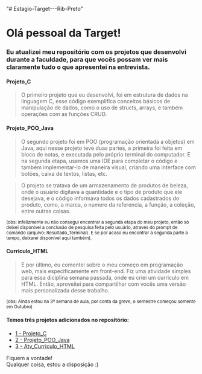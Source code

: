 "# Estagio-Target---Rib-Preto" 

# Olá pessoal da Target!

### Eu atualizei meu repositório com os projetos que desenvolvi durante a faculdade, para que vocês possam ver mais claramente tudo o que apresentei na entrevista.


#### Projeto_C
> O primeiro projeto que eu desenvolvi, foi em estrutura de dados na linguagem C, esse código exemplifica conceitos básicos de manipulação de dados, como o uso de structs, arrays, e também operações com as funções CRUD.

#### Projeto_POO_Java
> O segundo projeto foi em POO (programação orientada a objetos) em Java, aqui nesse projeto teve duas partes, a primeira foi feita em bloco de notas, e executada pelo próprio terminal do computador. E na segunda etapa, usamos uma IDE para completar o código e também implementar-lo de maneira visual, criando uma interface com botões, caixa de textos, listas, etc.

> O projeto se tratava de um armazenamento de produtos de beleza, onde o usuário digitava a quantidade e o tipo de produto que ele desejava, e o código informava todos os dados cadastrados do produto, como, a marca, o numero da referencia, a função, a coleção, entre outras coisas.

<sub>(obs: infelizmente eu não consegui encontrar a segunda etapa do meu projeto, então só deixei disponível a conclusão de pesquisa feita pelo usuário, através do prompt de comando (arquivo: Resultado_Terminal). E se por acaso eu encontrar a segunda parte a tempo, deixarei disponível aqui também).<sub/>

#### Curriculo_HTML
> E por último, eu comentei sobre o meu começo em programação web, mais especificamente em front-end.
Fiz uma atividade simples para essa diciplina semana passada, onde eu criei um curriculo em HTML. Então, aproveitei para compartilhar com vocês uma versão mais personalizada desse trabalho.


<sub> (obs: Ainda estou na 3ª semana de aula, por conta da greve, o semestre começou somente em Outubro)</sub> 


#### Temos três projetos adicionados no repositório:
- [1 - Projeto_C](https://github.com/ITsL0RIS/Estagio-Target---Rib-Preto/tree/main/1_Projeto_C) 
- [2 - Projeto_POO_Java](https://github.com/ITsL0RIS/Estagio-Target---Rib-Preto/tree/main/2_Projeto_POO_Java) 
- [3 - Atv_Curriculo_HTML](https://github.com/ITsL0RIS/Estagio-Target---Rib-Preto/tree/main/3__Atv_Curriculo_HTML)
  


Fiquem a vontade!   
Qualquer coisa, estou a disposição :)
